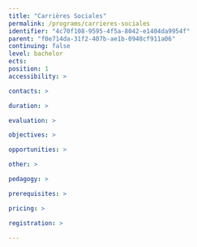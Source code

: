 ```yaml
---
title: "Carrières Sociales"
permalink: /programs/carrieres-sociales
identifier: "4c70f108-9595-4f5a-8042-e1404da9954f"
parent: "f0e714da-31f2-407b-ae1b-0948cf911a06"
continuing: false
level: bachelor
ects:
position: 1
accessibility: >

contacts: >

duration: >

evaluation: >

objectives: >

opportunities: >

other: >

pedagogy: >

prerequisites: >

pricing: >

registration: >

---
```

